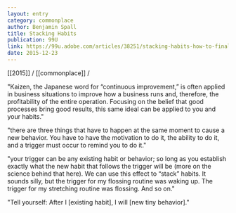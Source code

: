 ```yaml
---
layout: entry
category: commonplace
author: Benjamin Spall
title: Stacking Habits
publication: 99U
link: https://99u.adobe.com/articles/38251/stacking-habits-how-to-finally-stick-to-your-morning-routine
date: 2015-12-23
---
```


[[2015]] / [[commonplace]] / 

"Kaizen, the Japanese word for “continuous improvement,” is often applied in business situations to improve how a business runs and, therefore, the profitability of the entire operation. Focusing on the belief that good processes bring good results, this same ideal can be applied to you and your habits."

"there are three things that have to happen at the same moment to cause a new behavior. You have to have the motivation to do it, the ability to do it, and a trigger must occur to remind you to do it."

"your trigger can be any existing habit or behavior; so long as you establish exactly what the new habit that follows the trigger will be (more on the science behind that here). We can use this effect to “stack” habits. It sounds silly, but the trigger for my flossing routine was waking up. The trigger for my stretching routine was flossing. And so on."

"Tell yourself: After I [existing habit], I will [new tiny behavior]."

